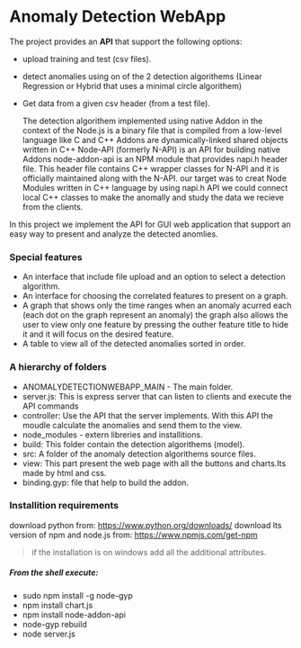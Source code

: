 # Anomaly Detection WebApp
The project provides an **API** that support the following options:
- upload training and test (csv files).
- detect anomalies using on of the 2 detection algorithems (Linear Regression or Hybrid that uses a minimal circle algorithem)
- Get data from a given csv header (from a test file).

  The detection algorithem implemented using native Addon in the context of the Node.js is a binary file that is compiled from a low-level language like C and C++
Addons are dynamically-linked shared objects written in C++
Node-API (formerly N-API) is an API for building native Addons
node-addon-api is an NPM module that provides napi.h header file. 
This header file contains C++ wrapper classes for N-API and it is officially maintained along with the N-API.
our target was to creat Node Modules written in C++ language
by using napi.h API we could connect local C++ classes to make the anomally and study the data we recieve from the clients.

In this project we implement the API for GUI web application that support an easy way to present and analyze the detected anomlies.
### Special features
- An interface that include file upload and an option to select a detection algorithm.
- An interface for choosing the correlated features to present on a graph.
- A graph that shows only the time ranges when an anomaly acurred each (each dot on the graph represent an anomaly)
the graph also allows the user to view only one feature by pressing the outher feature title to hide it and it will focus on the desired feature.
- A table to view all of the detected anomalies sorted in order.

### A hierarchy of folders
- ANOMALYDETECTIONWEBAPP_MAIN - The main folder.
- server.js: This is express server that can listen to clients and execute the API commands 
- controller: Use the API that the server implements. With this API the moudle calculate the
  anomalies and send them to the view. 
- node_modules - extern libreries and installitions. 
- build: This folder contain the detection algorithems (model).
- src: A folder of the anomaly detection algorithems source files.
- view: This part present the web page with all the buttons and charts.Its made by html and css.
- binding.gyp: file that help to build the addon.

### Installition requirements
download python from: https://www.python.org/downloads/
download lts version of npm and node.js from: https://www.npmjs.com/get-npm
> if the installation is on windows add all the additional attributes.

##### From the shell execute:
- sudo npm install -g node-gyp
- npm install chart.js
- npm install node-addon-api
- node-gyp rebuild
- node server.js

